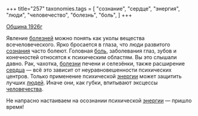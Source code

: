+++
title="257"
taxonomies.tags = [
 "сознание",
 "сердце",
 "энергия",
 "люди",
 "человечество",
 "болезнь",
 "боль",
]
+++

[Община 1926г](/agni/1926)

Явление [болезней](/tags/болезнь) можно понять как уколы вещества всечеловеческого. Ярко бросается в глаза, что люди развитого [сознания](/tags/сознание) часто болеют. Головная [боль](/tags/боль), заболевания глаз, зубов и конечностей относятся к психическим областям. Вы это слышали давно. Рак, чахотка, [болезни](/tags/болезнь) печени и селезёнки, также расширение [сердца](/tags/сердце) — всё это зависит от неуравновешенности психических центров. Только применение психической [энергии](/tags/энергия) может защитить лучших [людей](/tags/люди). Иначе они, как губки, впитывают эксцессы [человечества](/tags/человечество).   

Не напрасно настаиваем на осознании психической [энергии](/tags/энергия) — пришло время!   

